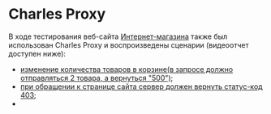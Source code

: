 # Charles Proxy

В ходе тестирования веб-сайта [Интернет-магазина](https://intern.demoshopping.ru/) также был использован Charles Proxy и воспроизведены сценарии (видеоотчет доступен ниже):
 * [изменение количества товаров в корзине(в запросе должно отправляться 2 товара, а вернуться "500")]();
 * [при обращении к странице сайта сервер должен вернуть статус-код 403]();
 * 
